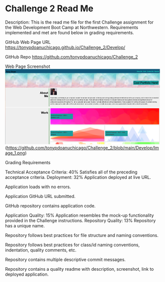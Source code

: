 # Challenge 2 Read Me

Description:  This is the read me file for the first Challenge assignment for the Web Development Boot Camp at Northwestern.  Requirements implemented and met are found below in grading requirements.

GitHub Web Page URL
https://tonypdoanuchicago.github.io/Challenge_2/Develop/

GitHub Repo
https://github.com/tonypdoanuchicago/Challenge_2

Web Page Screenshot
![alt text](https://github.com/tonypdoanuchicago/Challenge_2/blob/main/Develop/Image_1.png)(https://github.com/tonypdoanuchicago/Challenge_2/blob/main/Develop/Image_1.png)

Grading Requirements

Technical Acceptance Criteria: 40%
Satisfies all of the preceding acceptance criteria.
Deployment: 32%
Application deployed at live URL.

Application loads with no errors.

Application GitHub URL submitted.

GitHub repository contains application code.

Application Quality: 15%
Application resembles the mock-up functionality provided in the Challenge instructions.
Repository Quality: 13%
Repository has a unique name.

Repository follows best practices for file structure and naming conventions.

Repository follows best practices for class/id naming conventions, indentation, quality comments, etc.

Repository contains multiple descriptive commit messages.

Repository contains a quality readme with description, screenshot, link to deployed application.

